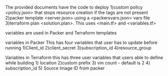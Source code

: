 The provided documents have the code to deploy
  1)custom policy <policy.json> that stops resource creation if the tags are not present 
  2)packer template <server.json> using a <packersvars.json> vars file
  3)terraform plan <solution.plan>. This uses <main.tf> and <variables.tf>

  variables are used in Packer and Terraform templates

  variables in Packer
    This has four variables that user has to update before running
      1)Client_id
      2)client_secret
      3)subscription_id
      4)resource_group

  Variables in Terraform
    this has three user variables that users able to define while building
      1) location
      2)custom prefix
      3) vm count - default is 2
      4) subscription_id
      5) Source Image ID from packer
  
